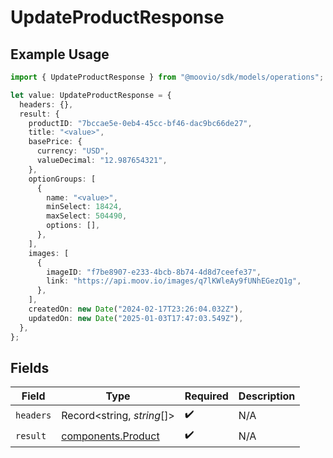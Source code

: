 # UpdateProductResponse

## Example Usage

```typescript
import { UpdateProductResponse } from "@moovio/sdk/models/operations";

let value: UpdateProductResponse = {
  headers: {},
  result: {
    productID: "7bccae5e-0eb4-45cc-bf46-dac9bc66de27",
    title: "<value>",
    basePrice: {
      currency: "USD",
      valueDecimal: "12.987654321",
    },
    optionGroups: [
      {
        name: "<value>",
        minSelect: 18424,
        maxSelect: 504490,
        options: [],
      },
    ],
    images: [
      {
        imageID: "f7be8907-e233-4bcb-8b74-4d8d7ceefe37",
        link: "https://api.moov.io/images/q7lKWleAy9fUNhEGezQ1g",
      },
    ],
    createdOn: new Date("2024-02-17T23:26:04.032Z"),
    updatedOn: new Date("2025-01-03T17:47:03.549Z"),
  },
};
```

## Fields

| Field                                                    | Type                                                     | Required                                                 | Description                                              |
| -------------------------------------------------------- | -------------------------------------------------------- | -------------------------------------------------------- | -------------------------------------------------------- |
| `headers`                                                | Record<string, *string*[]>                               | :heavy_check_mark:                                       | N/A                                                      |
| `result`                                                 | [components.Product](../../models/components/product.md) | :heavy_check_mark:                                       | N/A                                                      |
